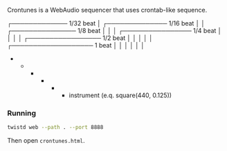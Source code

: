 Crontunes is a WebAudio sequencer that uses crontab-like sequence.

   ┌───────────── 1/32 beat 
   │ ┌────────────── 1/16 beat
   │ │ ┌─────────────── 1/8 beat
   │ │ │ ┌──────────────── 1/4 beat
   │ │ │ │ ┌───────────────── 1/2 beat
   │ │ │ │ │ ┌─────────────────── 1 beat
   │ │ │ │ │ │
   * * * * * * instrument
               (e.q. square(440, 0.125))


### Running

```bash
twistd web --path . --port 8888
```

Then open `crontunes.html`.
